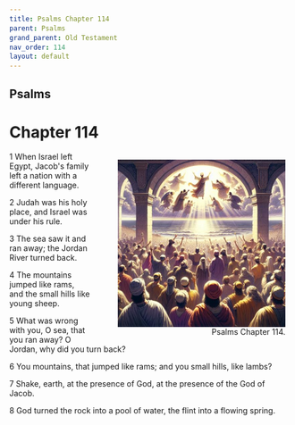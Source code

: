 ```yaml
---
title: Psalms Chapter 114
parent: Psalms
grand_parent: Old Testament
nav_order: 114
layout: default
---
```


## Psalms

# Chapter 114

<figure style="float: right; margin-right: 10px;">
    <img src="/assets/Image/Psalms/500/114.jpg" alt="Psalms Chapter 114" style="width: 300px; height: 300px; float: right;padding-left: 10px;"/>
    <figcaption style="clear: both;text-align: right;">Psalms Chapter 114.</figcaption>
</figure>
1 When Israel left Egypt, Jacob's family left a nation with a different language.

2 Judah was his holy place, and Israel was under his rule.

3 The sea saw it and ran away; the Jordan River turned back.

4 The mountains jumped like rams, and the small hills like young sheep.

5 What was wrong with you, O sea, that you ran away? O Jordan, why did you turn back?

6 You mountains, that jumped like rams; and you small hills, like lambs?

7 Shake, earth, at the presence of God, at the presence of the God of Jacob.

8 God turned the rock into a pool of water, the flint into a flowing spring.


